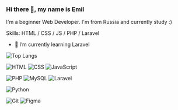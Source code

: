 ### Hi there 👋, my name is Emil

I'm a beginner Web Developer. I'm from Russia and currently study :)

Skills: HTML / CSS / JS / PHP / Laravel

- 🌱 I’m currently learning Laravel 

![Top Langs](https://github-readme-stats.vercel.app/api/top-langs/?username=emilburganov)

![HTML](https://img.shields.io/badge/HTML5-E34F26?style=for-the-badge&logo=html5&logoColor=white)
![CSS](https://img.shields.io/badge/CSS3-1572B6?style=for-the-badge&logo=css3&logoColor=white)
![JavaScript](https://img.shields.io/badge/JavaScript-323330?style=for-the-badge&logo=javascript&logoColor=F7DF1E)

![PHP](https://img.shields.io/badge/PHP-777BB4?style=for-the-badge&logo=php&logoColor=white)
![MySQL](https://img.shields.io/badge/-mysql-090909?style=for-the-badge&logo=mysql)
![Laravel](https://img.shields.io/badge/-laravel-090909?style=for-the-badge&logo=laravel)

![Python](https://img.shields.io/badge/Python-14354C?style=for-the-badge&logo=python&logoColor=white)

![Git](https://img.shields.io/badge/-git-090909?style=for-the-badge&logo=git)
![Figma](https://img.shields.io/badge/-figma-090909?style=for-the-badge&logo=figma)

